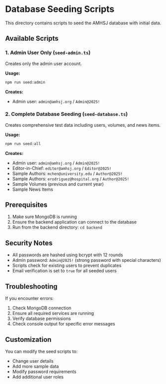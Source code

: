 # Database Seeding Scripts

This directory contains scripts to seed the AMHSJ database with initial data.

## Available Scripts

### 1. Admin User Only (`seed-admin.ts`)
Creates only the admin user account.

**Usage:**
```bash
npm run seed:admin
```

**Creates:**
- Admin user: `admin@amhsj.org` / `Admin@2025!`

### 2. Complete Database Seeding (`seed-database.ts`)
Creates comprehensive test data including users, volumes, and news items.

**Usage:**
```bash
npm run seed:all
```

**Creates:**
- Admin user: `admin@amhsj.org` / `Admin@2025!`
- Editor-in-Chief: `editor@amhsj.org` / `Editor@2025!`
- Sample Authors: `mchen@university.edu` / `Author@2025!`
- Sample Authors: `erodriguez@hospital.org` / `Author@2025!`
- Sample Volumes (previous and current year)
- Sample News Items

## Prerequisites

1. Make sure MongoDB is running
2. Ensure the backend application can connect to the database
3. Run from the backend directory: `cd backend`

## Security Notes

- All passwords are hashed using bcrypt with 12 rounds
- Admin password: `Admin@2025!` (strong password with special characters)
- Scripts check for existing users to prevent duplicates
- Email verification is set to `true` for all seeded users

## Troubleshooting

If you encounter errors:
1. Check MongoDB connection
2. Ensure all required services are running
3. Verify database permissions
4. Check console output for specific error messages

## Customization

You can modify the seed scripts to:
- Change user details
- Add more sample data
- Modify password requirements
- Add additional user roles
